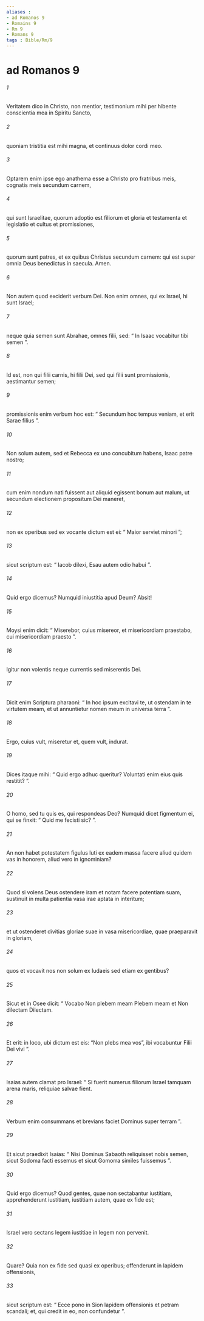 ```yaml
---
aliases : 
- ad Romanos 9
- Romains 9
- Rm 9
- Romans 9
tags : Bible/Rm/9
---
```


# ad Romanos 9

###### 1
Veritatem dico in Christo, non mentior, testimonium mihi per hibente conscientia mea in Spiritu Sancto, 
###### 2
quoniam tristitia est mihi magna, et continuus dolor cordi meo. 
###### 3
Optarem enim ipse ego anathema esse a Christo pro fratribus meis, cognatis meis secundum carnem, 
###### 4
qui sunt Israelitae, quorum adoptio est filiorum et gloria et testamenta et legislatio et cultus et promissiones, 
###### 5
quorum sunt patres, et ex quibus Christus secundum carnem: qui est super omnia Deus benedictus in saecula. Amen.
###### 6
Non autem quod exciderit verbum Dei. Non enim omnes, qui ex Israel, hi sunt Israel; 
###### 7
neque quia semen sunt Abrahae, omnes filii, sed: “ In Isaac vocabitur tibi semen ”. 
###### 8
Id est, non qui filii carnis, hi filii Dei, sed qui filii sunt promissionis, aestimantur semen; 
###### 9
promissionis enim verbum hoc est: “ Secundum hoc tempus veniam, et erit Sarae filius ”. 
###### 10
Non solum autem, sed et Rebecca ex uno concubitum habens, Isaac patre nostro; 
###### 11
cum enim nondum nati fuissent aut aliquid egissent bonum aut malum, ut secundum electionem propositum Dei maneret, 
###### 12
non ex operibus sed ex vocante dictum est ei: “ Maior serviet minori ”; 
###### 13
sicut scriptum est: “ Iacob dilexi, Esau autem odio habui ”.
###### 14
Quid ergo dicemus? Numquid iniustitia apud Deum? Absit! 
###### 15
Moysi enim dicit: “ Miserebor, cuius misereor, et misericordiam praestabo, cui misericordiam praesto ”.
###### 16
Igitur non volentis neque currentis sed miserentis Dei. 
###### 17
Dicit enim Scriptura pharaoni: “ In hoc ipsum excitavi te, ut ostendam in te virtutem meam, et ut annuntietur nomen meum in universa terra ”. 
###### 18
Ergo, cuius vult, miseretur et, quem vult, indurat.
###### 19
Dices itaque mihi: “ Quid ergo adhuc queritur? Voluntati enim eius quis restitit? ”. 
###### 20
O homo, sed tu quis es, qui respondeas Deo? Numquid dicet figmentum ei, qui se finxit: “ Quid me fecisti sic? ”. 
###### 21
An non habet potestatem figulus luti ex eadem massa facere aliud quidem vas in honorem, aliud vero in ignominiam? 
###### 22
Quod si volens Deus ostendere iram et notam facere potentiam suam, sustinuit in multa patientia vasa irae aptata in interitum; 
###### 23
et ut ostenderet divitias gloriae suae in vasa misericordiae, quae praeparavit in gloriam, 
###### 24
quos et vocavit nos non solum ex Iudaeis sed etiam ex gentibus? 
###### 25
Sicut et in Osee dicit: “ Vocabo Non plebem meam Plebem meam et Non dilectam Dilectam. 
###### 26
Et erit: in loco, ubi dictum est eis: “Non plebs mea vos”, ibi vocabuntur Filii Dei vivi ”.
###### 27
Isaias autem clamat pro Israel: “ Si fuerit numerus filiorum Israel tamquam arena maris, reliquiae salvae fient. 
###### 28
Verbum enim consummans et brevians faciet Dominus super terram ”.
###### 29
Et sicut praedixit Isaias: “ Nisi Dominus Sabaoth reliquisset nobis semen, sicut Sodoma facti essemus et sicut Gomorra similes fuissemus ”.
###### 30
Quid ergo dicemus? Quod gentes, quae non sectabantur iustitiam, apprehenderunt iustitiam, iustitiam autem, quae ex fide est; 
###### 31
Israel vero sectans legem iustitiae in legem non pervenit. 
###### 32
Quare? Quia non ex fide sed quasi ex operibus; offenderunt in lapidem offensionis, 
###### 33
sicut scriptum est: “ Ecce pono in Sion lapidem offensionis et petram scandali; et, qui credit in eo, non confundetur ”.
